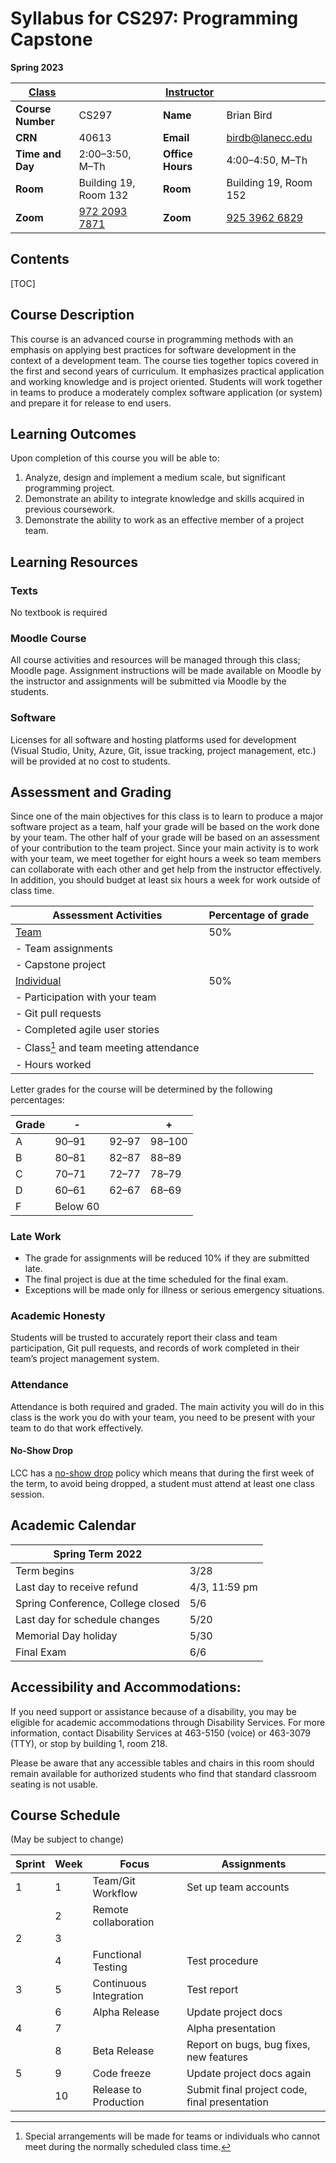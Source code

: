 <h1>Syllabus for CS297: Programming Capstone</h1>    

**Spring 2023**



| <u>Class</u>      |                                                       |      | <u>Instructor</u> |                                                       |
| ----------------- | ----------------------------------------------------- | ---- | ----------------- | ----------------------------------------------------- |
| **Course Number** | CS297                                                 |      | **Name**          | Brian Bird                                            |
| **CRN**           | 40613                                                 |      | **Email**         | birdb@lanecc.edu                                      |
| **Time and Day**  | 2:00–3:50, M–Th                                       |      | **Office Hours**  | 4:00&ndash;4:50, M&ndash;Th                           |
| **Room**          | Building 19, Room 132                                 |      | **Room**          | Building 19, Room 152                                 |
| **Zoom**          | [972 2093 7871](https://lanecc.zoom.us/j/97220937871) |      | **Zoom**          | [925 3962 6829](https://lanecc.zoom.us/j/92539626829) |



<h2>Contents</h2>

[TOC]

## Course Description

This course is an advanced course in programming methods with an emphasis on applying best practices for software development in the  context of a development team. The course ties together topics covered in the first and second years of curriculum. It emphasizes practical application and working knowledge and is project oriented. Students will work together in teams to produce a  moderately complex software application (or system) and prepare it for release to end users. 



## Learning Outcomes

Upon completion of this course you will be able to:    

1. Analyze, design and implement a medium scale, but significant programming project.
2. Demonstrate an ability to integrate knowledge and skills acquired in previous coursework.
3. Demonstrate the ability to work as an effective member of a project team. 
           



## Learning Resources

### Texts  

No textbook is required 

### Moodle Course

All course activities and resources will be managed through this class; Moodle page. Assignment instructions will be made available on Moodle by the instructor and assignments will be submitted via Moodle by the students. 

### Software

Licenses for all software and hosting platforms used for development (Visual Studio, Unity, Azure, Git, issue tracking, project  management, etc.) will be provided at no cost to students. 



## Assessment and Grading

Since one of the main objectives for this class is to learn to  produce a major software project as a team, half your grade will be based on the work done by your team. The other half of your grade will  be based on an assessment of your contribution to the team project. Since your main activity is to work with your team, we meet together for eight hours a week so team members can collaborate with each other and get help from the instructor effectively. In addition,  you should budget at least six hours a week for work outside of class time. 



| Assessment Activities                  |Percentage of grade |
| --------------------------------------------- | ------------------ |
| <u>Team</u> | 50% |
| - Team assignments | |
| - Capstone project | |
| <u>Individual</u> |50% |
| - Participation with your team | |
| - Git pull requests | |
| - Completed agile user stories | |
| - Class[^1] and team meeting attendance | |
| - Hours worked | |



 Letter grades for the course will be determined by the following percentages:        

| Grade | -        |       | +      |
| ----- | -------- | ----- | ------ |
| A     | 90–91    | 92–97 | 98–100 |
| B     | 80–81    | 82–87 | 88–89  |
| C     | 70–71    | 72–77 | 78–79  |
| D     | 60–61    | 62–67 | 68–69  |
| F     | Below 60 |       |        |



### Late Work

- The grade for assignments will be reduced 10% if they are submitted late. 
- The final project is due at the time scheduled for the final exam.
- Exceptions will be made only for illness or serious emergency situations. 

### Academic Honesty 

Students will be trusted to accurately report their class and  team participation, Git pull requests, and records of work  completed in their team’s project management system. 

### Attendance

Attendance is both required and graded. The main activity you  will do in this class is the work you do with your team, you need to be  present with your team to do that work effectively. 

#### No-Show Drop

LCC has a [no-show drop](https://www.lanecc.edu/esfs/noshow-drops) policy which means that during the first week of the term, to avoid  being dropped, a student must attend at least one class session.



## Academic Calendar

| Spring Term 2022                  |               |
| --------------------------------- | ------------- |
| Term begins                       | 3/28          |
| Last day to receive refund        | 4/3, 11:59 pm |
| Spring Conference, College closed | 5/6           |
| Last day for schedule changes     | 5/20          |
| Memorial Day holiday              | 5/30          |
| Final Exam                        | 6/6           |



## Accessibility and Accommodations: 

If you need support or assistance because of a disability, you may  be eligible for academic accommodations through Disability Services. For more information, contact Disability Services at 463-5150 (voice) or  463-3079 (TTY), or stop by building 1, room    218. 

Please be aware that any accessible tables and chairs in this  room should remain available for authorized students who find that  standard classroom seating is not usable.



## Course Schedule 

(May be subject to change)

| Sprint | Week | Focus                  | Assignments                                   |
| ------ | ---- | ---------------------- | --------------------------------------------- |
| 1      | 1    | Team/Git Workflow      | Set up team accounts                          |
|        | 2    | Remote collaboration   |                                               |
| 2      | 3    |                        |                                               |
|        | 4    | Functional Testing     | Test procedure                                |
| 3      | 5    | Continuous Integration | Test report                                   |
|        | 6    | Alpha Release          | Update project docs                           |
| 4      | 7    |                        | Alpha presentation                            |
|        | 8    | Beta Release           | Report on bugs, bug fixes, new features       |
| 5      | 9    | Code freeze            | Update project docs again                     |
|        | 10   | Release to Production  | Submit final project code, final presentation |



[^1]: Special arrangements will be made for teams or individuals who cannot meet during the normally scheduled class time.